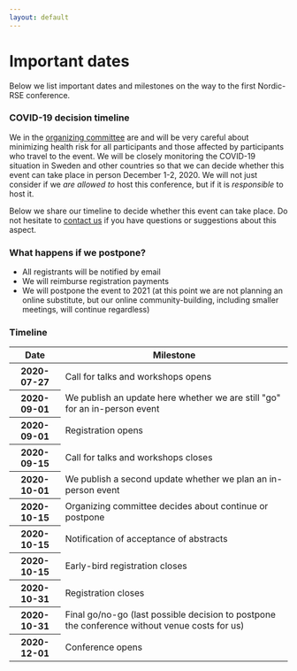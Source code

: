 ```yaml
---
layout: default
---
```


# Important dates

Below we list important dates and milestones on the way to the first Nordic-RSE
conference.


### COVID-19 decision timeline

We in the [organizing committee](/conference/team/) are and will be very
careful about minimizing health risk for all participants and those affected by
participants who travel to the event.
We will be closely monitoring the COVID-19 situation in Sweden and other
countries so that we can decide whether this event can take place in person
December 1-2, 2020. We will not just consider if we *are allowed to* host
this conference, but if it is *responsible* to host it.

Below we share our timeline to decide whether this event can take place.
Do not hesitate to [contact us](mailto:nordic-rse-organizers@neic.no) if you
have questions or suggestions about this aspect.


### What happens if we postpone?

- All registrants will be notified by email
- We will reimburse registration payments
- We will postpone the event to 2021 (at this point we are not planning an online substitute, but our online community-building, including smaller meetings, will continue regardless)


### Timeline

<table class="table">
  <thead>
    <tr>
      <th scope="col">Date</th>
      <th scope="col">Milestone</th>
    </tr>
  </thead>
  <tbody>
    <tr>
      <th scope="row">2020-07-27</th>
      <td>Call for talks and workshops opens</td>
    </tr>
    <tr>
      <th scope="row">2020-09-01</th>
      <td>We publish an update here whether we are still "go" for an in-person event</td>
    </tr>
    <tr>
      <th scope="row">2020-09-01</th>
      <td>Registration opens</td>
    </tr>
    <tr>
      <th scope="row">2020-09-15</th>
      <td>Call for talks and workshops closes</td>
    </tr>
    <tr>
      <th scope="row">2020-10-01</th>
      <td>We publish a second update whether we plan an in-person event</td>
    </tr>
    <tr>
      <th scope="row">2020-10-15</th>
      <td>Organizing committee decides about continue or postpone</td>
    </tr>
    <tr>
      <th scope="row">2020-10-15</th>
      <td>Notification of acceptance of abstracts</td>
    </tr>
    <tr>
      <th scope="row">2020-10-15</th>
      <td>Early-bird registration closes</td>
    </tr>
    <tr>
      <th scope="row">2020-10-31</th>
      <td>Registration closes</td>
    </tr>
    <tr>
      <th scope="row">2020-10-31</th>
      <td>Final go/no-go (last possible decision to postpone the conference without venue costs for us)</td>
    </tr>
    <tr>
      <th scope="row">2020-12-01</th>
      <td>Conference opens</td>
    </tr>
  </tbody>
</table>
